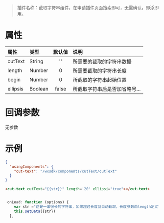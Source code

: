 > 插件名称：截取字符串组件，在申请插件页面搜索即可，无需确认，即添即用。

# 属性

|    属性    |   类型   | 默认值 | 说明                     |
| :--------- | :------ | :----: | :-----------------------|
| cutText     | String  |  ''  | 所需要的截取的字符串数据   |
| length     | Number  |  0    | 所需要截取的字符串长度     |
| begin      | Number  |  0    | 所截取的字符串起始位置     |
| ellipsis   | Boolean |  false | 所截取字符串后是否加省略号…|


# 回调参数
无参数


# 示例
```json
{
  "usingComponents": {
    "cut-text": "/wxsdk/components/cutText/cutText"
  }
}
```
```html
<cut-text cutText="{{str}}" length='20' ellipsi="true"></cut-text>
```

```javascript

 onLoad: function (options) {
    var str ="这是一串很长的字符串，如果超过长度就自动截取，长度参数由length定义";
    this.setData({str})
  },

```
